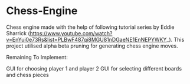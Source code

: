 # Chess-Engine
Chess engine made with the help of following tutorial series by Eddie Sharrick (https://www.youtube.com/watch?v=EnYui0e73Rs&list=PLBwF487qi8MGU81nDGaeNE1EnNEPYWKY_).
This project utilised alpha beta pruning for generating chess engine moves.


Remaining To Implement:

GUI for choosing player 1 and player 2
GUI for selecting different boards and chess pieces
